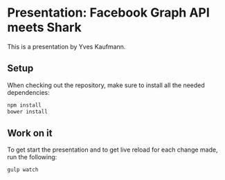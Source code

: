 # Presentation: Facebook Graph API meets Shark

This is a presentation by Yves Kaufmann.

## Setup

When checking out the repository, make sure to install all the needed dependencies:

```bash
npm install
bower install
```

## Work on it

To get start the presentation and to get live reload for each change made, run the following:

```bash
gulp watch
```
